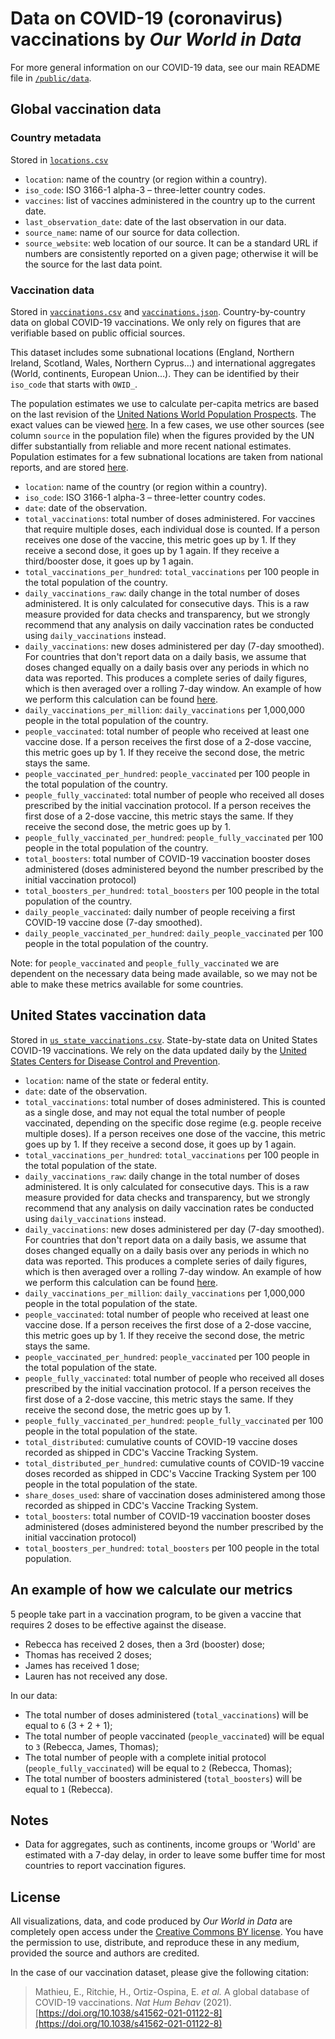 # Data on COVID-19 (coronavirus) vaccinations by _Our World in Data_

For more general information on our COVID-19 data, see our main README file in [`/public/data`](https://github.com/owid/covid-19-data/tree/master/public/data).

## Global vaccination data

### Country metadata

Stored in [`locations.csv`](./locations.csv)

- `location`: name of the country (or region within a country).
- `iso_code`: ISO 3166-1 alpha-3 – three-letter country codes.
- `vaccines`: list of vaccines administered in the country up to the current date.
- `last_observation_date`: date of the last observation in our data.
- `source_name`: name of our source for data collection.
- `source_website`: web location of our source. It can be a standard URL if numbers are consistently reported on a given page; otherwise it will be the source for the last data point.

### Vaccination data

Stored in [`vaccinations.csv`](vaccinations.csv) and [`vaccinations.json`](vaccinations.json). Country-by-country data on global COVID-19 vaccinations. We only rely on figures that are verifiable based on public official sources.

This dataset includes some subnational locations (England, Northern Ireland, Scotland, Wales, Northern Cyprus…) and international aggregates (World, continents, European Union…). They can be identified by their `iso_code` that starts with `OWID_`.

The population estimates we use to calculate per-capita metrics are based on the last revision of the [United Nations World Population Prospects](https://population.un.org/wpp/). The exact values can be viewed [here](https://github.com/owid/covid-19-data/blob/master/scripts/input/un/population_latest.csv). In a few cases, we use other sources (see column `source` in the population file) when the figures provided by the UN differ substantially from reliable and more recent national estimates. Population estimates for a few subnational locations are taken from national reports, and are stored [here](https://github.com/owid/covid-19-data/blob/master/scripts/input/owid/subnational_population_2020.csv).

- `location`: name of the country (or region within a country).
- `iso_code`: ISO 3166-1 alpha-3 – three-letter country codes.
- `date`: date of the observation.
- `total_vaccinations`: total number of doses administered. For vaccines that require multiple doses, each individual dose is counted. If a person receives one dose of the vaccine, this metric goes up by 1. If they receive a second dose, it goes up by 1 again. If they receive a third/booster dose, it goes up by 1 again.
- `total_vaccinations_per_hundred`: `total_vaccinations` per 100 people in the total population of the country.
- `daily_vaccinations_raw`: daily change in the total number of doses administered. It is only calculated for consecutive days. This is a raw measure provided for data checks and transparency, but we strongly recommend that any analysis on daily vaccination rates be conducted using `daily_vaccinations` instead.
- `daily_vaccinations`: new doses administered per day (7-day smoothed). For countries that don't report data on a daily basis, we assume that doses changed equally on a daily basis over any periods in which no data was reported. This produces a complete series of daily figures, which is then averaged over a rolling 7-day window. An example of how we perform this calculation can be found [here](https://github.com/owid/covid-19-data/issues/333#issuecomment-763015298).
- `daily_vaccinations_per_million`: `daily_vaccinations` per 1,000,000 people in the total population of the country.
- `people_vaccinated`: total number of people who received at least one vaccine dose. If a person receives the first dose of a 2-dose vaccine, this metric goes up by 1. If they receive the second dose, the metric stays the same.
- `people_vaccinated_per_hundred`: `people_vaccinated` per 100 people in the total population of the country.
- `people_fully_vaccinated`: total number of people who received all doses prescribed by the initial vaccination protocol. If a person receives the first dose of a 2-dose vaccine, this metric stays the same. If they receive the second dose, the metric goes up by 1.
- `people_fully_vaccinated_per_hundred`: `people_fully_vaccinated` per 100 people in the total population of the country.
- `total_boosters`: total number of COVID-19 vaccination booster doses administered (doses administered beyond the number prescribed by the initial vaccination protocol)
- `total_boosters_per_hundred`: `total_boosters` per 100 people in the total population of the country.
- `daily_people_vaccinated`: daily number of people receiving a first COVID-19 vaccine dose (7-day smoothed).
- `daily_people_vaccinated_per_hundred`: `daily_people_vaccinated` per 100 people in the total population of the country.

Note: for `people_vaccinated` and `people_fully_vaccinated` we are dependent on the necessary data being made available, so we may not be able to make these metrics available for some countries.

## United States vaccination data

Stored in [`us_state_vaccinations.csv`](us_state_vaccinations.csv). State-by-state data on United States COVID-19 vaccinations. We rely on the data updated daily by the [United States Centers for Disease Control and Prevention](https://covid.cdc.gov/covid-data-tracker/#vaccinations).

- `location`: name of the state or federal entity.
- `date`: date of the observation.
- `total_vaccinations`: total number of doses administered. This is counted as a single dose, and may not equal the total number of people vaccinated, depending on the specific dose regime (e.g. people receive multiple doses). If a person receives one dose of the vaccine, this metric goes up by 1. If they receive a second dose, it goes up by 1 again.
- `total_vaccinations_per_hundred`: `total_vaccinations` per 100 people in the total population of the state.
- `daily_vaccinations_raw`: daily change in the total number of doses administered. It is only calculated for consecutive days. This is a raw measure provided for data checks and transparency, but we strongly recommend that any analysis on daily vaccination rates be conducted using `daily_vaccinations` instead.
- `daily_vaccinations`: new doses administered per day (7-day smoothed). For countries that don't report data on a daily basis, we assume that doses changed equally on a daily basis over any periods in which no data was reported. This produces a complete series of daily figures, which is then averaged over a rolling 7-day window. An example of how we perform this calculation can be found [here](https://github.com/owid/covid-19-data/issues/333#issuecomment-763015298).
- `daily_vaccinations_per_million`: `daily_vaccinations` per 1,000,000 people in the total population of the state.
- `people_vaccinated`: total number of people who received at least one vaccine dose. If a person receives the first dose of a 2-dose vaccine, this metric goes up by 1. If they receive the second dose, the metric stays the same.
- `people_vaccinated_per_hundred`: `people_vaccinated` per 100 people in the total population of the state.
- `people_fully_vaccinated`: total number of people who received all doses prescribed by the initial vaccination protocol. If a person receives the first dose of a 2-dose vaccine, this metric stays the same. If they receive the second dose, the metric goes up by 1.
- `people_fully_vaccinated_per_hundred`: `people_fully_vaccinated` per 100 people in the total population of the state.
- `total_distributed`: cumulative counts of COVID-19 vaccine doses recorded as shipped in CDC's Vaccine Tracking System.
- `total_distributed_per_hundred`: cumulative counts of COVID-19 vaccine doses recorded as shipped in CDC's Vaccine Tracking System per 100 people in the total population of the state.
- `share_doses_used`: share of vaccination doses administered among those recorded as shipped in CDC's Vaccine Tracking System.
- `total_boosters`: total number of COVID-19 vaccination booster doses administered (doses administered beyond the number prescribed by the initial vaccination protocol)
- `total_boosters_per_hundred`: `total_boosters` per 100 people in the total population.

## An example of how we calculate our metrics

5 people take part in a vaccination program, to be given a vaccine that requires 2 doses to be effective against the disease.

- Rebecca has received 2 doses, then a 3rd (booster) dose;
- Thomas has received 2 doses;
- James has received 1 dose;
- Lauren has not received any dose.

In our data:

- The total number of doses administered (`total_vaccinations`) will be equal to `6` (3 + 2 + 1);
- The total number of people vaccinated (`people_vaccinated`) will be equal to `3` (Rebecca, James, Thomas);
- The total number of people with a complete initial protocol (`people_fully_vaccinated`) will be equal to `2` (Rebecca, Thomas);
- The total number of boosters administered (`total_boosters`) will be equal to `1` (Rebecca).

## Notes

- Data for aggregates, such as continents, income groups or 'World' are estimated with a 7-day delay, in order to leave some buffer time for most countries to report vaccination figures.

## License

All visualizations, data, and code produced by _Our World in Data_ are completely open access under the [Creative Commons BY license](https://creativecommons.org/licenses/by/4.0/). You have the permission to use, distribute, and reproduce these in any medium, provided the source and authors are credited.

In the case of our vaccination dataset, please give the following citation:

> Mathieu, E., Ritchie, H., Ortiz-Ospina, E. _et al._ A global database of COVID-19 vaccinations. _Nat Hum Behav_ (2021). [https://doi.org/10.1038/s41562-021-01122-8](https://doi.org/10.1038/s41562-021-01122-8)
